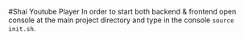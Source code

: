 #Shai Youtube Player
In order to start both backend & frontend open console at the main project directory
and type in the console `source init.sh`.  
